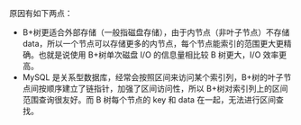 原因有如下两点：

- B+树更适合外部存储（一般指磁盘存储），由于内节点（非叶子节点）不存储 data，所以一个节点可以存储更多的内节点，每个节点能索引的范围更大更精确。也就是说使用 B+树单次磁盘 I/O 的信息量相比较 B 树更大，I/O 效率更高。
- MySQL 是关系型数据库，经常会按照区间来访问某个索引列，B+树的叶子节点间按顺序建立了链指针，加强了区间访问性，所以 B+树对索引列上的区间范围查询很友好。而 B 树每个节点的 key 和 data 在一起，无法进行区间查找。